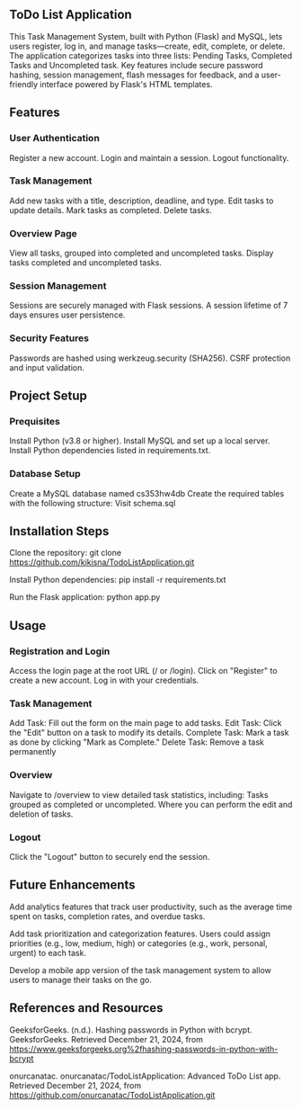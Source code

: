 ## ToDo List Application

This Task Management System, built with Python (Flask) and MySQL, lets users register, log in, and manage tasks—create, edit, complete, or delete. The application categorizes tasks into three lists: Pending Tasks, Completed Tasks and Uncompleted task. Key features include secure password hashing, session management, flash messages for feedback, and a user-friendly interface powered by Flask's HTML templates.

## Features

### User Authentication
Register a new account.
Login and maintain a session.
Logout functionality.

### Task Management
Add new tasks with a title, description, deadline, and type.
Edit tasks to update details.
Mark tasks as completed.
Delete tasks.

### Overview Page
View all tasks, grouped into completed and uncompleted tasks.
Display tasks completed and uncompleted tasks.

### Session Management
Sessions are securely managed with Flask sessions.
A session lifetime of 7 days ensures user persistence.

### Security Features
Passwords are hashed using werkzeug.security (SHA256).
CSRF protection and input validation.

## Project Setup

### Prequisites
Install Python (v3.8 or higher).
Install MySQL and set up a local server.
Install Python dependencies listed in requirements.txt.

### Database Setup
Create a MySQL database named cs353hw4db
Create the required tables with the following structure:
Visit schema.sql

## Installation Steps
Clone the repository:
git clone https://github.com/kikisna/TodoListApplication.git

Install Python dependencies:
pip install -r requirements.txt

Run the Flask application:
python app.py

## Usage

### Registration and Login
Access the login page at the root URL (/ or /login).
Click on "Register" to create a new account.
Log in with your credentials.

### Task Management
Add Task: Fill out the form on the main page to add tasks.
Edit Task: Click the "Edit" button on a task to modify its details.
Complete Task: Mark a task as done by clicking "Mark as Complete."
Delete Task: Remove a task permanently

### Overview
Navigate to /overview to view detailed task statistics, including:
Tasks grouped as completed or uncompleted.
Where you can perform the edit and deletion of tasks.

### Logout
Click the "Logout" button to securely end the session.

## Future Enhancements
Add analytics features that track user productivity, such as the average time spent on tasks, completion rates, and overdue tasks.

Add task prioritization and categorization features. Users could assign priorities (e.g., low, medium, high) or categories (e.g., work, personal, urgent) to each task.

Develop a mobile app version of the task management system to allow users to manage their tasks on the go.

## References and Resources
GeeksforGeeks. (n.d.). Hashing passwords in Python with bcrypt. GeeksforGeeks. Retrieved December 21, 2024, from https://www.geeksforgeeks.org%2fhashing-passwords-in-python-with-bcrypt

onurcanatac. onurcanatac/TodoListApplication: Advanced ToDo List app. Retrieved December 21, 2024, from https://github.com/onurcanatac/TodoListApplication.git